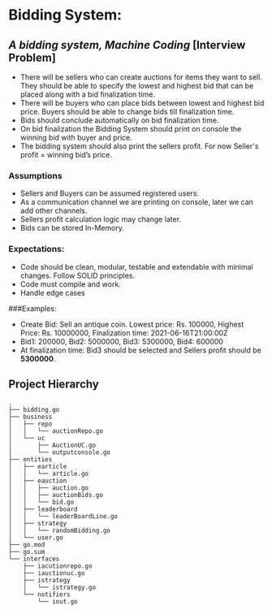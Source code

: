 # Bidding System:

## _A bidding system, Machine Coding_ [Interview Problem]

- There will be sellers who can create auctions for items they want to
sell. They should be able to specify the lowest and highest bid that can
be placed along with a bid finalization time.
- There will be buyers who can place bids between lowest and highest
bid price. Buyers should be able to change bids till finalization time.
- Bids should conclude automatically on bid finalization time.
- On bid finalization the Bidding System should print on console the
winning bid with buyer and price.
- The bidding system should also print the sellers profit. For now
Seller's profit = winning bid’s price.

### Assumptions
- Sellers and Buyers can be assumed registered users.
- As a communication channel we are printing on console, later we can add other channels.
- Sellers profit calculation logic may change later.
- Bids can be stored In-Memory.

### Expectations:
- Code should be clean, modular, testable and extendable with minimal
changes. Follow SOLID principles.
- Code must compile and work.
- Handle edge cases

###Examples:
- Create Bid: Sell an antique coin. Lowest price: Rs. 100000, Highest Price: Rs. 10000000, Finalization time: 2021-06-16T21:00:00Z
- Bid1: 200000, Bid2: 5000000, Bid3: 5300000, Bid4: 600000
- At finalization time: Bid3 should be selected and Sellers profit should be **5300000**.

## Project Hierarchy
```
.
├── bidding.go
├── business
│   ├── repo
│   │   └── auctionRepo.go
│   └── uc
│       ├── AuctionUC.go
│       └── outputconsole.go
├── entities
│   ├── earticle
│   │   └── article.go
│   ├── eauction
│   │   ├── auction.go
│   │   ├── auctionBids.go
│   │   └── bid.go
│   ├── leaderboard
│   │   └── leaderBoardLine.go
│   ├── strategy
│   │   └── randomBidding.go
│   └── user.go
├── go.mod
├── go.sum
└── interfaces
    ├── iacutionrepo.go
    ├── iauctionuc.go
    ├── istrategy
    │   └── istrategy.go
    └── notifiers
        └── iout.go
```